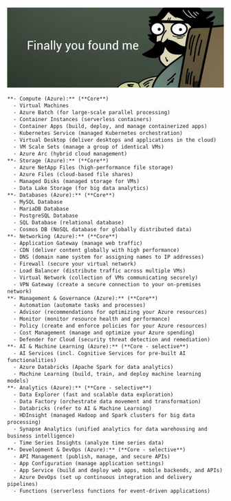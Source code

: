 ![Finaly you found me](<docs/img/Finally found me.jpg>)


    **- Compute (Azure):** (**Core**)
      - Virtual Machines
      - Azure Batch (for large-scale parallel processing)
      - Container Instances (serverless containers)
      - Container Apps (build, deploy, and manage containerized apps)
      - Kubernetes Service (managed Kubernetes orchestration)
      - Virtual Desktop (deliver desktops and applications in the cloud)
      - VM Scale Sets (manage a group of identical VMs)
      - Azure Arc (hybrid cloud management)
    **- Storage (Azure):** (**Core**)
      - Azure NetApp Files (high-performance file storage)
      - Azure Files (cloud-based file shares)
      - Managed Disks (managed storage for VMs)
      - Data Lake Storage (for big data analytics)
    **- Databases (Azure):** (**Core**)
      - MySQL Database
      - MariaDB Database
      - PostgreSQL Database
      - SQL Database (relational database)
      - Cosmos DB (NoSQL database for globally distributed data)
    **- Networking (Azure):** (**Core**)
      - Application Gateway (manage web traffic)
      - CDN (deliver content globally with high performance)
      - DNS (domain name system for assigning names to IP addresses)
      - Firewall (secure your virtual network)
      - Load Balancer (distribute traffic across multiple VMs)
      - Virtual Network (collection of VMs communicating securely)
      - VPN Gateway (create a secure connection to your on-premises network)
    **- Management & Governance (Azure):** (**Core**)
      - Automation (automate tasks and processes)
      - Advisor (recommendations for optimizing your Azure resources)
      - Monitor (monitor resource health and performance)
      - Policy (create and enforce policies for your Azure resources)
      - Cost Management (manage and optimize your Azure spending)
      - Defender for Cloud (security threat detection and remediation)
    **- AI & Machine Learning (Azure):** (**Core - selective**)
      - AI Services (incl. Cognitive Services for pre-built AI functionalities)
      - Azure Databricks (Apache Spark for data analytics)
      - Machine Learning (build, train, and deploy machine learning models)
    **- Analytics (Azure):** (**Core - selective**)
      - Data Explorer (fast and scalable data exploration)
      - Data Factory (orchestrate data movement and transformation)
      - Databricks (refer to AI & Machine Learning)
      - HDInsight (managed Hadoop and Spark clusters for big data processing)
      - Synapse Analytics (unified analytics for data warehousing and business intelligence)
      - Time Series Insights (analyze time series data)
    **- Development & DevOps (Azure):** (**Core - selective**)
      - API Management (publish, manage, and secure APIs)
      - App Configuration (manage application settings)
      - App Service (build and deploy web apps, mobile backends, and APIs)
      - Azure DevOps (set up continuous integration and delivery pipelines)
      - Functions (serverless functions for event-driven applications)

